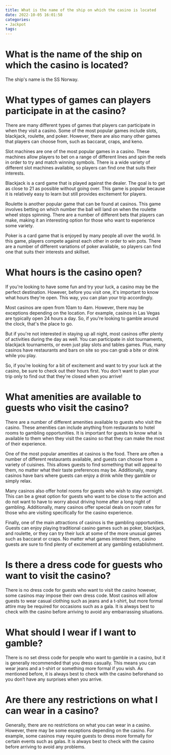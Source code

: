 ```yaml
---
title: What is the name of the ship on which the casino is located
date: 2022-10-05 16:01:58
categories:
- Jackpot
tags:
---
```



#  What is the name of the ship on which the casino is located?

The ship's name is the SS Norway.

#  What types of games can players participate in at the casino?

There are many different types of games that players can participate in when they visit a casino. Some of the most popular games include slots, blackjack, roulette, and poker. However, there are also many other games that players can choose from, such as baccarat, craps, and keno.

Slot machines are one of the most popular games in a casino. These machines allow players to bet on a range of different lines and spin the reels in order to try and match winning symbols. There is a wide variety of different slot machines available, so players can find one that suits their interests.

Blackjack is a card game that is played against the dealer. The goal is to get as close to 21 as possible without going over. This game is popular because it is relatively easy to learn but still provides excitement for players.

Roulette is another popular game that can be found at casinos. This game involves betting on which number the ball will land on when the roulette wheel stops spinning. There are a number of different bets that players can make, making it an interesting option for those who want to experience some variety.

Poker is a card game that is enjoyed by many people all over the world. In this game, players compete against each other in order to win pots. There are a number of different variations of poker available, so players can find one that suits their interests and skillset.

#  What hours is the casino open?

If you're looking to have some fun and try your luck, a casino may be the perfect destination. However, before you visit one, it's important to know what hours they're open. This way, you can plan your trip accordingly.

Most casinos are open from 10am to 4am. However, there may be exceptions depending on the location. For example, casinos in Las Vegas are typically open 24 hours a day. So, if you're looking to gamble around the clock, that's the place to go.

But if you're not interested in staying up all night, most casinos offer plenty of activities during the day as well. You can participate in slot tournaments, blackjack tournaments, or even just play slots and tables games. Plus, many casinos have restaurants and bars on site so you can grab a bite or drink while you play.

So, if you're looking for a bit of excitement and want to try your luck at the casino, be sure to check out their hours first. You don't want to plan your trip only to find out that they're closed when you arrive!

#  What amenities are available to guests who visit the casino? 

There are a number of different amenities available to guests who visit the casino. These amenities can include anything from restaurants to hotel rooms to gambling opportunities. It is important for guests to know what is available to them when they visit the casino so that they can make the most of their experience.

One of the most popular amenities at casinos is the food. There are often a number of different restaurants available, and guests can choose from a variety of cuisines. This allows guests to find something that will appeal to them, no matter what their taste preferences may be. Additionally, many casinos have bars where guests can enjoy a drink while they gamble or simply relax.

Many casinos also offer hotel rooms for guests who wish to stay overnight. This can be a great option for guests who want to be close to the action and do not want to have to worry about driving home after a long night of gambling. Additionally, many casinos offer special deals on room rates for those who are visiting specifically for the casino experience.

Finally, one of the main attractions of casinos is the gambling opportunities. Guests can enjoy playing traditional casino games such as poker, blackjack, and roulette, or they can try their luck at some of the more unusual games such as baccarat or craps. No matter what games interest them, casino guests are sure to find plenty of excitement at any gambling establishment.

#  Is there a dress code for guests who want to visit the casino?

There is no dress code for guests who want to visit the casino however, some casinos may impose their own dress code. Most casinos will allow guests to wear casual clothing such as jeans and a t-shirt, but more formal attire may be required for occasions such as a gala. It is always best to check with the casino before arriving to avoid any embarrassing situations.

# What should I wear if I want to gamble?

There is no set dress code for people who want to gamble in a casino, but it is generally recommended that you dress casually. This means you can wear jeans and a t-shirt or something more formal if you wish. As mentioned before, it is always best to check with the casino beforehand so you don’t have any surprises when you arrive.

# Are there any restrictions on what I can wear in a casino?

Generally, there are no restrictions on what you can wear in a casino. However, there may be some exceptions depending on the casino. For example, some casinos may require guests to dress more formally for certain events such as galas. It is always best to check with the casino before arriving to avoid any problems.